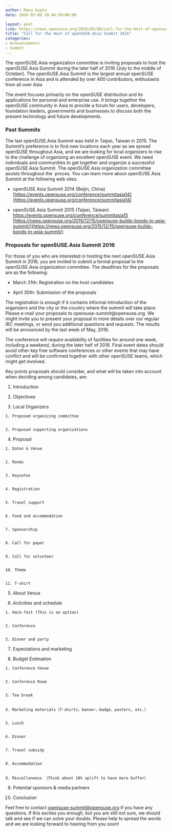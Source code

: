 ```yaml
---
author: Manu Gupta
date: 2016-03-08 18:44:56+00:00

layout: post
link: https://news.opensuse.org/2016/03/08/call-for-the-host-of-opensuse-asia-summit-2016/
title: "Call for the Host of openSUSE.Asia Summit 2016"
categories:
- Announcements
- Summit
---
```

The openSUSE.Asia organization committee is inviting proposals to host the openSUSE.Asia Summit during the later half of 2016 (July to the middle of October). The openSUSE.Asia Summit is the largest annual openSUSE conference in Asia and is attended by over 400 contributors, enthusiasts from all over Asia

The event focuses primarily on the openSUSE distribution and its applications for personal and enterprise use. It brings together the openSUSE community in Asia to provide a forum for users, developers, foundation leaders, governments and businesses to discuss both the present technology and future developments.


### **Past Summits**


The last openSUSE.Asia Summit was held in Taipei, Taiwan in 2015. The Summit’s preference is to find new locations each year as we spread openSUSE throughout Asia, and we are looking for local organizers to rise to the challenge of organizing an excellent openSUSE event. We need individuals and communities to get together and organize a successful openSUSE.Asia Summit. The openSUSE.Asia organization committee assists throughout the  proces. You can learn more about openSUSE.Asia Summit at the following web sites:



	
  * openSUSE.Asia Summit 2014 (Beijin, China)
[https://events.opensuse.org/conference/summitasia14](https://events.opensuse.org/conference/summitasia14)

	
  * openSUSE.Asia Summit 2015 (Taipei, Taiwan)
[https://events.opensuse.org/conference/summitasia15
](https://events.opensuse.org/conference/summitasia15)[https://news.opensuse.org/2015/12/15/opensuse-builds-bonds-in-asia-summit/](https://news.opensuse.org/2015/12/15/opensuse-builds-bonds-in-asia-summit/)




### **Proposals for openSUSE.Asia Summit 2016**


For those of you who are interested in hosting the next openSUSE.Asia Summit in 2016, you are invited to submit a formal proposal to the openSUSE.Asia organization committee. The deadlines for the proposals are as the following:



	
  * March 31th: Registration on the host candidates

	
  * April 30th: Submission of the proposals


<!-- more -->The registration is enough if it contains informal introduction of the organizers and the city or the country where the summit will take place. Please e-mail your proposals to opensuse-summit@opensuse.org. We might invite you to present your proposal in more details over our regular IRC meetings, or send you additional questions and requests. The results will be announced by the last week of May, 2016.

The conference will require availability of facilities for around one week, including a weekend, during the later half of 2016. Final event dates should avoid other key free software conferences or other events that may have conflict and will be confirmed together with other openSUSE teams, which might get involved.

Key points proposals should consider, and what will be taken into account when deciding among candidates, are:

	
  1. Introduction

	
  2. Objectives

	
  3. Local Organizers

	
    1. Proposed organizing committee

	
    2. Proposed supporting organizations




	
  4. Proposal

	
    1. Dates & Venue

	
    2. Rooms

	
    3. Keynotes

	
    4. Registration

	
    5. Travel support

	
    6. Food and accommodation

	
    7. Sponsorship

	
    8. Call for paper

	
    9. Call for volunteer

	
    10. Theme

	
    11. T-shirt




	
  5. About Venue

	
  6. Activities and schedule

	
    1. Hack-fest (This is an option)

	
    2. Conference

	
    3. Dinner and party




	
  7. Expectations and marketing

	
  8. Budget Estimation

	
    1. Conference Venue

	
    2. Conference Room

	
    3. Tea break

	
    4. Marketing materials（T-shirts，banner，badge，posters, etc.）

	
    5. Lunch

	
    6. Dinner

	
    7. Travel subsidy

	
    8. Accommodation

	
    9. Miscellaneous （Think about 10% uplift to have more buffer）




	
  9. Potential sponsors & media partners

	
  10. Conclusion


Feel free to contact opensuse-summit@opensuse.org if you have any questions. If this excites you enough, but you are still not sure, we should talk and see if we can solve your doubts. Please help to spread the words and we are looking forward to hearing from you soon!		
